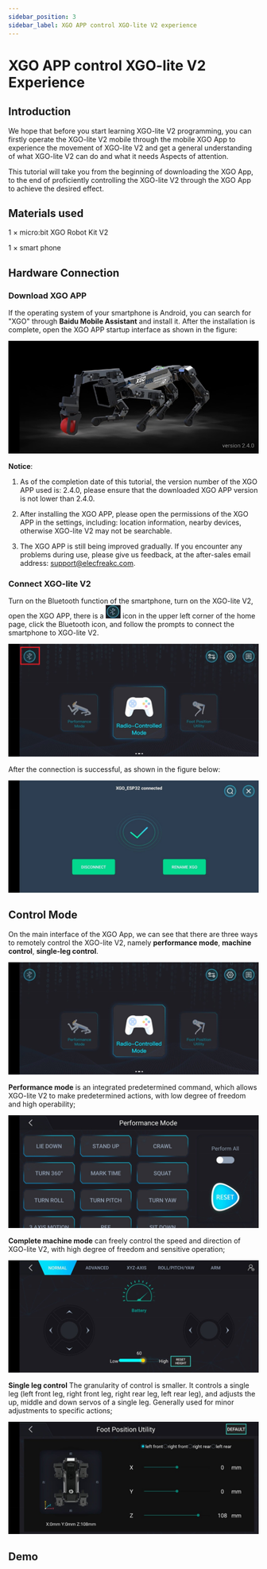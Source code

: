 ```yaml
---
sidebar_position: 3
sidebar_label: XGO APP control XGO-lite V2 experience
---
```


# XGO APP control XGO-lite V2 Experience

## Introduction

We hope that before you start learning XGO-lite V2 programming, you can firstly operate the XGO-lite V2 mobile through the mobile XGO App to experience the movement of XGO-lite V2 and get a general understanding of what XGO-lite V2 can do and what it needs Aspects of attention.

This tutorial will take you from the beginning of downloading the XGO App, to the end of proficiently controlling the XGO-lite V2 through the XGO App to achieve the desired effect.

## Materials used

1 × micro:bit XGO Robot Kit V2

1 × smart phone

## Hardware Connection

### Download XGO APP

If the operating system of your smartphone is Android, you can search for "XGO" through **Baidu Mobile Assistant** and install it. After the installation is complete, open the XGO APP startup interface as shown in the figure:

![](./../images/microbit-xgo-lite-v2-app-1.png)

**Notice**:

1. As of the completion date of this tutorial, the version number of the XGO APP used is: 2.4.0, please ensure that the downloaded XGO APP version is not lower than 2.4.0.

2. After installing the XGO APP, please open the permissions of the XGO APP in the settings, including: location information, nearby devices, otherwise XGO-lite V2 may not be searchable.
3. The XGO APP is still being improved gradually. If you encounter any problems during use, please give us feedback, at the after-sales email address: support@elecfreakc.com.

### Connect XGO-lite V2

Turn on the Bluetooth function of the smartphone, turn on the XGO-lite V2, open the XGO APP, there is a ![](./../images/microbit-xgo-lite-v2-app-2.png) icon in the upper left corner of the home page, click the Bluetooth icon, and follow the prompts to connect the smartphone to XGO-lite V2.

![](./../images/microbit-xgo-lite-v2-app-6.png)

After the connection is successful, as shown in the figure below:

![](./../images/microbit-xgo-lite-v2-app-4.png)

##  Control Mode

On the main interface of the XGO App, we can see that there are three ways to remotely control the XGO-lite V2, namely **performance mode**, **machine control**, **single-leg control**.

![](./../images/microbit-xgo-lite-v2-app-10.png)



**Performance mode** is an integrated predetermined command, which allows XGO-lite V2 to make predetermined actions, with low degree of freedom and high operability;

![](./../images/microbit-xgo-lite-v2-app-8.png)



**Complete machine mode** can freely control the speed and direction of XGO-lite V2, with high degree of freedom and sensitive operation;

![](./../images/microbit-xgo-lite-v2-app-9.png)

**Single leg control** The granularity of control is smaller. It controls a single leg (left front leg, right front leg, right rear leg, left rear leg), and adjusts the up, middle and down servos of a single leg. Generally used for minor adjustments to specific actions;

![](./../images/microbit-xgo-lite-v2-app-11.png)

## Demo

